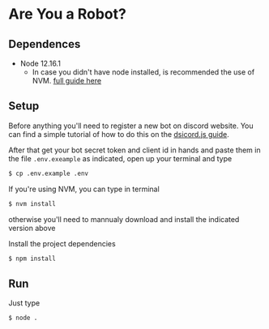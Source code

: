 # Are You a Robot?

## Dependences

  - Node 12.16.1
    - In case you didn't have node installed, is recommended the use of NVM. [full guide here](https://github.com/creationix/nvm)

## Setup

Before anything you'll need to register a new bot on discord website. You can find a simple tutorial of how to do this on the [dsicord.js guide](https://discordjs.guide/preparations/setting-up-a-bot-application.html#creating-your-bot).

After that get your bot secret token and client id in hands and paste them in the file `.env.exeample` as indicated, open up your terminal and type

```bash
$ cp .env.example .env
```

If you're using NVM, you can type in terminal

```bash
$ nvm install
```

otherwise you'll need to mannualy download and install the indicated version above

Install the project dependencies

```bash
$ npm install
```

## Run

Just type

```bash
$ node .
```